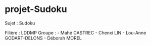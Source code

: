 # projet-Sudoku

Sujet : Sudoku

Filière : LDDMP
Groupe : - Mahé CASTREC
         - Chenxi LIN
         - Lou-Anne GODART-DELONS
         - Déborah MOREL
         
